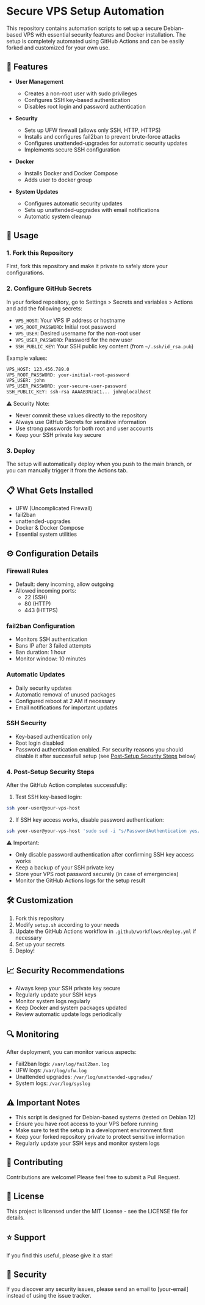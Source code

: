 # Secure VPS Setup Automation

This repository contains automation scripts to set up a secure Debian-based VPS with essential security features and Docker installation. The setup is completely automated using GitHub Actions and can be easily forked and customized for your own use.

## 🔑 Features

- **User Management**
  - Creates a non-root user with sudo privileges
  - Configures SSH key-based authentication
  - Disables root login and password authentication

- **Security**
  - Sets up UFW firewall (allows only SSH, HTTP, HTTPS)
  - Installs and configures fail2ban to prevent brute-force attacks
  - Configures unattended-upgrades for automatic security updates
  - Implements secure SSH configuration

- **Docker**
  - Installs Docker and Docker Compose
  - Adds user to docker group

- **System Updates**
  - Configures automatic security updates
  - Sets up unattended-upgrades with email notifications
  - Automatic system cleanup

## 🚀 Usage

### 1. Fork this Repository
First, fork this repository and make it private to safely store your configurations.

### 2. Configure GitHub Secrets
In your forked repository, go to Settings > Secrets and variables > Actions and add the following secrets:

- `VPS_HOST`: Your VPS IP address or hostname
- `VPS_ROOT_PASSWORD`: Initial root password
- `VPS_USER`: Desired username for the non-root user
- `VPS_USER_PASSWORD`: Password for the new user
- `SSH_PUBLIC_KEY`: Your SSH public key content (from `~/.ssh/id_rsa.pub`)

Example values:
```bash
VPS_HOST: 123.456.789.0
VPS_ROOT_PASSWORD: your-initial-root-password
VPS_USER: john
VPS_USER_PASSWORD: your-secure-user-password
SSH_PUBLIC_KEY: ssh-rsa AAAAB3NzaC1... john@localhost
```

⚠️ Security Note:
- Never commit these values directly to the repository
- Always use GitHub Secrets for sensitive information
- Use strong passwords for both root and user accounts
- Keep your SSH private key secure


### 3. Deploy
The setup will automatically deploy when you push to the main branch, or you can manually trigger it from the Actions tab.

## 📋 What Gets Installed

- UFW (Uncomplicated Firewall)
- fail2ban
- unattended-upgrades
- Docker & Docker Compose
- Essential system utilities

## ⚙️ Configuration Details

### Firewall Rules
- Default: deny incoming, allow outgoing
- Allowed incoming ports:
  - 22 (SSH)
  - 80 (HTTP)
  - 443 (HTTPS)

### fail2ban Configuration
- Monitors SSH authentication
- Bans IP after 3 failed attempts
- Ban duration: 1 hour
- Monitor window: 10 minutes

### Automatic Updates
- Daily security updates
- Automatic removal of unused packages
- Configured reboot at 2 AM if necessary
- Email notifications for important updates

### SSH Security
- Key-based authentication only
- Root login disabled
- Password authentication enabled. For security reasons you should disable it after successfull setup (see [Post-Setup Security Steps](#4-post-setup-security-steps) below)

### 4. Post-Setup Security Steps

After the GitHub Action completes successfully:

1. Test SSH key-based login:
```bash
ssh your-user@your-vps-host
```

2. If SSH key access works, disable password authentication:
```bash
ssh your-user@your-vps-host 'sudo sed -i "s/PasswordAuthentication yes/PasswordAuthentication no/" /etc/ssh/sshd_config && sudo systemctl restart sshd'
```

⚠️ Important:
- Only disable password authentication after confirming SSH key access works
- Keep a backup of your SSH private key
- Store your VPS root password securely (in case of emergencies)
- Monitor the GitHub Actions logs for the setup result

## 🛠️ Customization

1. Fork this repository
2. Modify `setup.sh` according to your needs
3. Update the GitHub Actions workflow in `.github/workflows/deploy.yml` if necessary
4. Set up your secrets
5. Deploy!

## 📈 Security Recommendations

- Always keep your SSH private key secure
- Regularly update your SSH keys
- Monitor system logs regularly
- Keep Docker and system packages updated
- Review automatic update logs periodically

## 🔍 Monitoring

After deployment, you can monitor various aspects:

- Fail2ban logs: `/var/log/fail2ban.log`
- UFW logs: `/var/log/ufw.log`
- Unattended upgrades: `/var/log/unattended-upgrades/`
- System logs: `/var/log/syslog`

## ⚠️ Important Notes

- This script is designed for Debian-based systems (tested on Debian 12)
- Ensure you have root access to your VPS before running
- Make sure to test the setup in a development environment first
- Keep your forked repository private to protect sensitive information
- Regularly update your SSH keys and monitor system logs

## 🤝 Contributing

Contributions are welcome! Please feel free to submit a Pull Request.

## 📝 License

This project is licensed under the MIT License - see the LICENSE file for details.

## ⭐ Support

If you find this useful, please give it a star!

## 🔐 Security

If you discover any security issues, please send an email to [your-email] instead of using the issue tracker.

